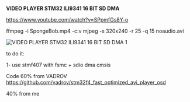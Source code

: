 **VIDEO PLAYER STM32 ILI9341 16 BIT SD DMA**

https://www.youtube.com/watch?v=SPpmfGs8Y-o

ffmpeg -i SpongeBob.mp4 -c:v mjpeg -s 320x240 -r 25 -q 15 noaudio.avi

![VIDEO PLAYER STM32 ILI9341 16 BIT SD DMA 1](https://github.com/user-attachments/assets/90c0f919-6ee1-49d6-9c49-27533593ba53)

to do it:

1- use stmf407 with fsmc + sdio dma cmsis


Code 60% from VADROV https://github.com/vadrov/stm32f4_fast_optimized_avi_player_osd 

40% from me
